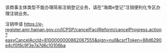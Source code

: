 该商事主体类型不能办理简易注销登记业务，请在“海南e登记”注销便利化专区办理注销业务。

注销申请
https://e-register.amr.hainan.gov.cn/ICPSP/cancelFacilReform/cancelProgress.action?easyCancelAccId=8100000000862067555&sign=null&csrfToken=88d6290e4cf0f8c9f3e7a7d6c10106ba


